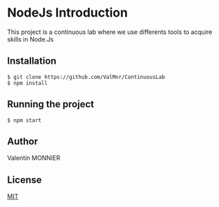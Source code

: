 # NodeJs Introduction

This project is a continuous lab where we use differents tools to acquire skills in Node.Js

## Installation

    $ git clone https://github.com/ValMnr/ContinuousLab
    $ npm install

## Running the project

    $ npm start

## Author
Valentin MONNIER

## License
[MIT](https://choosealicense.com/licenses/mit/)